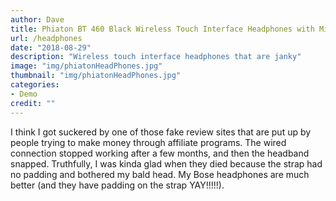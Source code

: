 ```yaml
---
author: Dave
title: Phiaton BT 460 Black Wireless Touch Interface Headphones with Microphone
url: /headphones
date: "2018-08-29"
description: "Wireless touch interface headphones that are janky"
image: "img/phiatonHeadPhones.jpg"
thumbnail: "img/phiatonHeadPhones.jpg"
categories:
- Demo
credit: ""
---
```

I think I got suckered by one of those fake review sites that are put up by people trying to make money through affiliate programs. The wired connection stopped working after a few months, and then the headband snapped. Truthfully, I was kinda glad when they died because the strap had no padding and bothered my bald head. My Bose headphones are much better (and they have padding on the strap YAY!!!!!).
<!--more-->
